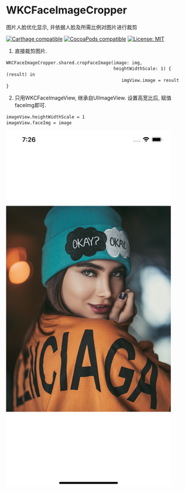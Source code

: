 # WKCFaceImageCropper
图片人脸优化显示, 并依据人脸及所需比例对图片进行裁剪


[![Carthage compatible](https://img.shields.io/badge/Carthage-compatible-4BC51D.svg?style=flat)](https://github.com/Carthage/Carthage#adding-frameworks-to-an-application) [![CocoaPods compatible](https://img.shields.io/cocoapods/v/WKCFaceImageCropper?style=flat)](https://cocoapods.org/pods/WKCFaceImageCropper) [![License: MIT](https://img.shields.io/cocoapods/l/WKCFaceImageCropper?style=flat)](http://opensource.org/licenses/MIT)

1. 直接裁剪图片.
```
WKCFaceImageCropper.shared.cropFaceImage(image: img,
                                         heightWidthScale: 1) { (result) in
                                            imgView.image = result
}
```

2. 只用WKCFaceImageView, 继承自UIImageView. 设置高宽比后, 赋值faceImg即可.
```
imageView.heightWidthScale = 1
imageView.faceImg = image
```

<p align="left">
<img src="https://github.com/WKCLoveYang/WKCFaceImageCropper/raw/master/source/1.png" width="450">
</p>

